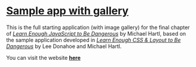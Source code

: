 # [Sample app with gallery](https://mingwheel.github.io/sample_website_full)

This is the full starting application (with image gallery) for the final chapter of [*Learn Enough JavaScript to Be Dangerous*](https://www.learnenough.com/javascript-tutorial) by Michael Hartl, based on the sample application developed in [*Learn Enough CSS & Layout to Be Dangerous*](https://www.learnenough.com/css-and-layout-tutorial) by Lee Donahoe and Michael Hartl.

You can visit the website [**here**](https://mingwheel.github.io/sample_website_full)